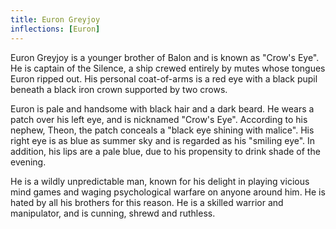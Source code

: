 ```yaml
---
title: Euron Greyjoy
inflections: [Euron]
---
```


Euron Greyjoy is a younger brother of Balon and is known as "Crow's Eye". He is captain of the Silence, a ship crewed entirely by mutes whose tongues Euron ripped out. His personal coat-of-arms is a red eye with a black pupil beneath a black iron crown supported by two crows.

Euron is pale and handsome with black hair and a dark beard. He wears a patch over his left eye, and is nicknamed "Crow's Eye". According to his nephew, Theon, the patch conceals a "black eye shining with malice". His right eye is as blue as summer sky and is regarded as his "smiling eye". In addition, his lips are a pale blue, due to his propensity to drink shade of the evening.

He is a wildly unpredictable man, known for his delight in playing vicious mind games and waging psychological warfare on anyone around him. He is hated by all his brothers for this reason. He is a skilled warrior and manipulator, and is cunning, shrewd and ruthless. 


